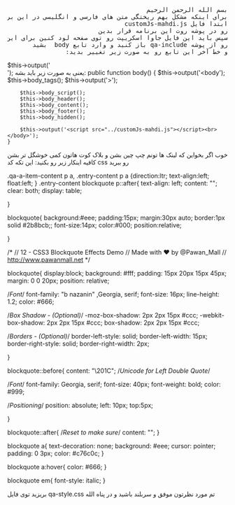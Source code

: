 <pre dir="auto">
بسم الله الرحمن الرحیم
برای اینکه مشکل بهم ریختگی متن های فارسی و انگلیسی در این برنامه متن باز درست بشه  باید 
ابتدا فایل customJs-mahdi.js 
رو در پوشه روت این برنامه قرار بدین
سپس باید این فایل جاوا اسکریپت رو توی صفحه لود کنین برای این کار باید فایل qa-theme-base.php 
رو از پوشه qa-include باز کنید و وارد تابع body  بشید
و خط آخر این تابع رو به صورت زیر تغییر بدید:
</pre>
$this->output('<script src="../customJs-mahdi.js"></script><br></body>');
یعنی به صورت زیر باید بشه:
	public function body()
	{
		$this->output('<body');
		$this->body_tags();
		$this->output('>');

		$this->body_script();
		$this->body_header();
		$this->body_content();
		$this->body_footer();
		$this->body_hidden();

		$this->output('<script src="../customJs-mahdi.js"></script><br></body>');
	}

خوب اگر بخواین که لینک ها تونم چپ چین بشن و بلاک کوت هاتون کمی خوشگل تر بشن کافیه اینکار زیر رو بکنید:
این تکه کد css رو ببرید 

.qa-a-item-content p a,
.entry-content p a
{direction:ltr;
text-align:left;
float:left;
}
.entry-content blockquote p::after{
    text-align: left;
     content: "";
    clear: both;
    display: table;
    
}

blockquote{
	background:#eee;
	padding:15px;
	margin:30px auto;
	border:1px solid #2b8bcb;;
	font-size:14px;
	color:#000;
	position:relative;
    
}

/* 
// 12 - CSS3 Blockquote Effects Demo
// Made with ❤ by @Pawan_Mall
// http://www.pawanmall.net 
*/

blockquote{
  display:block;
  background: #fff;
  padding: 15px 20px 15px 45px;
  margin: 0 0 20px;
  position: relative;
  
  /*Font*/
  font-family: "b nazanin" ,Georgia, serif;
  font-size: 16px;
  line-height: 1.2;
  color: #666;

  /*Box Shadow - (Optional)*/
  -moz-box-shadow: 2px 2px 15px #ccc;
  -webkit-box-shadow: 2px 2px 15px #ccc;
  box-shadow: 2px 2px 15px #ccc;

  /*Borders - (Optional)*/
  border-left-style: solid;
  border-left-width: 15px;
  border-right-style: solid;
  border-right-width: 2px;    
 
}

blockquote::before{
  content: "\201C"; /*Unicode for Left Double Quote*/
  
  /*Font*/
  font-family: Georgia, serif;
  font-size: 40px;
  font-weight: bold;
  color: #999;
  
  /*Positioning*/
  position: absolute;
  left: 10px;
  top:5px;
  
}

blockquote::after{
  /*Reset to make sure*/
  content: "";
}

blockquote a{
  text-decoration: none;
  background: #eee;
  cursor: pointer;
  padding: 0 3px;
  color: #c76c0c;
}

blockquote a:hover{
 color: #666;
}

blockquote em{
  font-style: italic;
}


بریزید توی فایل qa-style.css 
تم مورد نظرتون
موفق و سربلند باشید و در پناه الله
